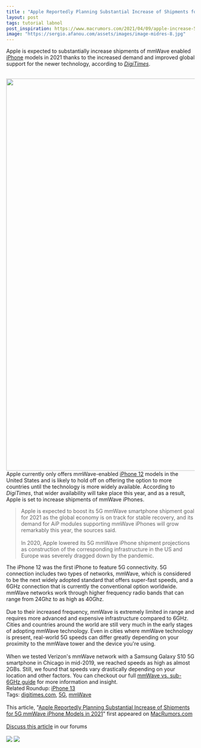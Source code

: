 ```yaml
---
title : "Apple Reportedly Planning Substantial Increase of Shipments for 5G mmWave iPhone Models in 2021"
layout: post
tags: tutorial labnol
post_inspiration: https://www.macrumors.com/2021/04/09/apple-increase-5g-mmwave-iphone-shipments/
image: "https://sergio.afanou.com/assets/images/image-midres-8.jpg"
---
```


Apple is expected to substantially increase shipments of mmWave enabled <a href="https://www.macrumors.com/guide/iphone/">iPhone</a> models in 2021 thanks to the increased demand and improved global support for the newer technology, according to <em><a href="https://www.digitimes.com/news/a20210409PD200.html">DigiTimes</a></em>.
<br/>

<br/>
<img src="https://images.macrumors.com/article-new/2020/10/Screen-Shot-4.jpg" alt="" width="2545" height="1047" class="aligncenter size-full wp-image-764770" />
<br/>
Apple currently only offers mmWave-enabled <a href="https://www.macrumors.com/roundup/iphone-12/">iPhone 12</a> models in the United States and is likely to hold off on offering the option to more countries until the technology is more widely available. According to <em>DigiTimes</em>, that wider availability will take place this year, and as a result, Apple is set to increase shipments of mmWave iPhones. 
<br/>
<blockquote>Apple is expected to boost its 5G mmWave smartphone shipment goal for 2021 as the global economy is on track for stable recovery, and its demand for AiP modules supporting mmWave iPhones will grow remarkably this year, the sources said.
<br/>

<br/>
In 2020, Apple lowered its 5G mmWave &zwnj;iPhone&zwnj; shipment projections as construction of the corresponding infrastructure in the US and Europe was severely dragged down by the pandemic.</blockquote>The &zwnj;iPhone 12&zwnj; was the first &zwnj;iPhone&zwnj; to feature 5G connectivity. 5G connection includes two types of networks, mmWave, which is considered to be the next widely adopted standard that offers super-fast speeds, and a 6GHz connection that is currently the conventional option worldwide. mmWave networks work through higher frequency radio bands that can range from 24Ghz to as high as 40Ghz. 
<br/>

<br/>
Due to their increased frequency, mmWave is extremely limited in range and requires more advanced and expensive infrastructure compared to 6GHz. Cities and countries around the world are still very much in the early stages of adopting mmWave technology. Even in cities where mmWave technology is present, real-world 5G speeds can differ greatly depending on your proximity to the mmWave tower and the device you're using.
<br/>

<br/>
When we tested Verizon's mmWave network with a Samsung Galaxy S10 5G smartphone in Chicago in mid-2019, we reached speeds as high as almost 2GBs. Still, we found that speeds vary drastically depending on your location and other factors. You can checkout our full <a href="https://www.macrumors.com/guide/mmwave-vs-sub-6ghz-5g/">mmWave vs. sub-6GHz guide</a> for more information and insight.<div class="linkback">Related Roundup: <a href="https://www.macrumors.com/roundup/iphone-13/">iPhone 13</a></div><div class="linkback">Tags: <a href="https://www.macrumors.com/guide/digitimes-com/">digitimes.com</a>, <a href="https://www.macrumors.com/guide/5g/">5G</a>, <a href="https://www.macrumors.com/guide/mmwave/">mmWave</a></div><br/>This article, &quot;<a href="https://www.macrumors.com/2021/04/09/apple-increase-5g-mmwave-iphone-shipments/">Apple Reportedly Planning Substantial Increase of Shipments for 5G mmWave iPhone Models in 2021</a>&quot; first appeared on <a href="https://www.macrumors.com">MacRumors.com</a><br/><br/><a href="https://forums.macrumors.com/threads/apple-reportedly-planning-substantial-increase-of-shipments-for-5g-mmwave-iphone-models-in-2021.2291141/">Discuss this article</a> in our forums<br/><br/><div class="feedflare">
<a href="http://feeds.macrumors.com/~ff/MacRumors-All?a=ZhANBG123CQ:wyw_fjQqDyw:6W8y8wAjSf4"><img src="http://feeds.feedburner.com/~ff/MacRumors-All?d=6W8y8wAjSf4" border="0"></img></a> <a href="http://feeds.macrumors.com/~ff/MacRumors-All?a=ZhANBG123CQ:wyw_fjQqDyw:qj6IDK7rITs"><img src="http://feeds.feedburner.com/~ff/MacRumors-All?d=qj6IDK7rITs" border="0"></img></a>
</div><img src="http://feeds.feedburner.com/~r/MacRumors-All/~4/ZhANBG123CQ" height="1" width="1" alt=""/>